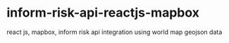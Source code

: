 # inform-risk-api-reactjs-mapbox
react js, mapbox, inform risk api integration using world map geojson data
